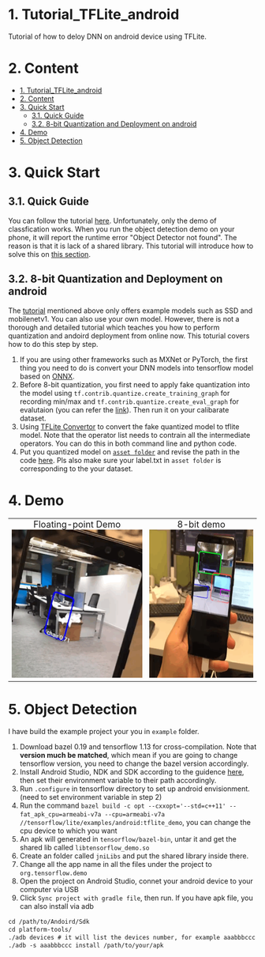 # 1. Tutorial_TFLite_android
Tutorial of how to deloy DNN on android device using TFLite.

# 2. Content
<!-- TOC -->

- [1. Tutorial_TFLite_android](#1-tutorial_tflite_android)
- [2. Content](#2-content)
- [3. Quick Start](#3-quick-start)
    - [3.1. Quick Guide](#31-quick-guide)
    - [3.2. 8-bit Quantization and Deployment on android](#32-8-bit-quantization-and-deployment-on-android)
- [4. Demo](#4-demo)
- [5. Object Detection](#5-object-detection)

<!-- /TOC -->

# 3. Quick Start
## 3.1. Quick Guide
You can follow the tutorial [here](https://www.tensorflow.org/lite/examples/). Unfortunately, only the demo of classfication works. When you run the object detection demo on your phone, it will report the runtime error "Object Detector not found". The reason is that it is lack of a shared library. This tutorial will introduce how to solve this on [this section](#object-detection).


## 3.2. 8-bit Quantization and Deployment on android
The [tutorial](https://www.tensorflow.org/lite/examples/) mentioned above only offers example models such as SSD and mobilenetv1. You can also use your own model. However, there is not a thorough and detailed tutorial which teaches you how to perform quantization and andoird deployment from online now. This toturial covers how to do this step by step.  
1. If you are using other frameworks such as MXNet or PyTorch, the first thing you need to do is convert your DNN models into tensorflow model based on [ONNX](https://onnx.ai/).
1. Before 8-bit quantization, you first need to apply fake quantization into the model using `tf.contrib.quantize.create_training_graph`  for recording min/max and `tf.contrib.quantize.create_eval_graph` for evalutaion (you can refer the [link](https://www.tensorflow.org/api_docs/python/tf/contrib/quantize/create_training_graph)). Then run it on your calibarate dataset.
1. Using [TFLite Convertor](https://www.tensorflow.org/api_docs/python/tf/lite/TFLiteConverter) to convert the fake quantized model to tflite model. Note that the operator list needs to contrain all the intermediate operators. You can do this in both command line and python code.
1. Put you quantized model on [`asset folder`](https://github.com/tensorflow/examples/tree/master/lite/examples/object_detection/android/app/src/main/assets) and revise the path in the code [here](https://github.com/tensorflow/examples/blob/34884ff54ffbba5e4466f87e1347000adabcd930/lite/examples/object_detection/android/app/src/main/java/org/tensorflow/lite/examples/detection/DetectorActivity.java#L55). Pls also make sure your label.txt in `asset folder` is corresponding to the your dataset.

# 4. Demo

<table><tr align="center"><td><font size="4">Floating-point Demo</font><img src="./demo/float.GIF" width="300" height="300"></td><td><font size="4">8-bit demo</font><img src="./demo/quant.GIF" width="300" height="300"></td></tr></table>

# 5. Object Detection
I have build the example project your you in `example` folder.
1. Download bazel 0.19 and tensorflow 1.13 for cross-compilation. Note that **version much be matched**, which mean if you are going to change tensorflow version, you need to change the bazel version accordingly.
1. Install Android Studio, NDK and SDK according to the guidence [here](https://github.com/tensorflow/tensorflow/tree/master/tensorflow/examples/android), then set their environment variable to their path accordingly.
1. Run `.configure` in tensorflow directory to set up android envisionment.(need to set environment variable in step 2)
1. Run the command `
bazel build -c opt --cxxopt='--std=c++11' --fat_apk_cpu=armeabi-v7a --cpu=armeabi-v7a //tensorflow/lite/examples/android:tflite_demo
`, you can change the cpu device to which you want
1. An apk will generated in `tensorflow/bazel-bin`, untar it and get the shared lib called `libtensorflow_demo.so` 
1. Create an folder called `jniLibs` and put the shared library inside there.
1. Change all the app name in all the files under the project to `org.tensorflow.demo`
1. Open the project on Android Studio, connet your android device to your computer via USB
1. Click `Sync project with gradle file`, then run. If you have apk file, you can also install via adb
```
cd /path/to/Andoird/Sdk
cd platform-tools/
./adb devices # it will list the devices number, for example aaabbbccc
./adb -s aaabbbccc install /path/to/your/apk 
```



